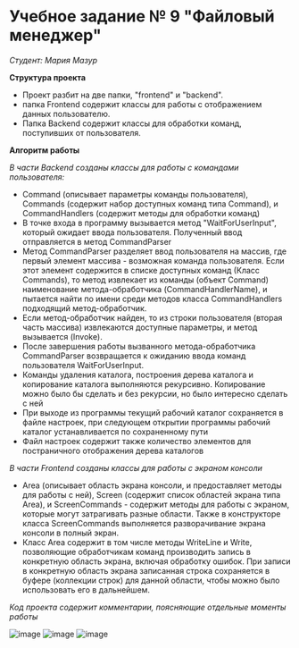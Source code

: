 ﻿ # Учебное задание № 9 "Файловый менеджер"

*Студент: Мария Мазур*

**Структура проекта**

* Проект разбит на две папки, "frontend" и "backend".
* папка Frontend содержит классы для работы с отображением данных пользователю.
* Папка Backend содержит классы для обработки команд, поступивших от пользователя.

**Алгоритм работы**

*В части Backend cозданы классы для работы с командами пользователя:*

* Command (описывает параметры команды пользователя), Commands (содержит набор доступных команд типа Command), и CommandHandlers (содержит методы для обработки команд)
* В точке входа в программу вызывается метод "WaitForUserInput", который ожидает ввода пользователя. Полученный ввод отправляется в метод CommandParser
* Метод CommandParser разделяет ввод пользователя на массив, где первый элемент массива - возможная команда пользователя. Если этот элемент содержится в списке доступных команд (Класс Commands), то метод извлекает из команды (объект Command) наименование метода-обработчика (CommandHandlerName), и пытается найти по имени среди методов класса CommandHandlers подходящий метод-обработчик. 
* Если метод-обработчик найден, то из строки пользователя (вторая часть массива) извлекаются доступные параметры, и метод вызывается (Invoke).
* После завершения работы вызванного метода-обработчика CommandParser возвращается к ожиданию ввода команд пользователя WaitForUserInput.
* Команды удаления каталога, построения дерева каталога и копирование каталога выполняются рекурсивно. Копирование можно было бы сделать и без рекурсии, но было интересно сделать с ней
* При выходе из программы текущий рабочий каталог сохраняется в файле настроек, при следующем открытии программы рабочий каталог устанавливается по сохраненному пути
* Файл настроек содержит также количество элементов для постраничного отображения дерева каталогов

*В части Frontend cозданы классы для работы с экраном консоли*

* Area (описывает область экрана консоли, и предоставляет методы для работы с ней), Screen (содержит список областей экрана типа Area), и ScreenCommands - содержит методы для работы с экраном, которые могут затрагивать разные области. Также в конструкторе класса ScreenCommands выполняется разворачивание экрана консоли в полный экран.
* Класс Area содержит в том числе методы WriteLine и Write, позволяющие обработчикам команд производить запись в конкретную область экрана, включая обработку ошибок. При записи в конкретную область экрана записанная строка сохраняется в буфере (коллекции строк) для данной области, чтобы можно было использовать его в дальнейшем.

*Код проекта содержит комментарии, поясняющие отдельные моменты работы*


![image](https://user-images.githubusercontent.com/95868172/152864552-7d3a0e22-f826-4504-b858-5adc311eca0e.png)
![image](https://user-images.githubusercontent.com/95868172/152871488-e053036f-121c-4d1a-a74b-c1325a523b02.png)
![image](https://user-images.githubusercontent.com/95868172/152871644-f7155623-87dd-4424-bad1-3bd8b3a13759.png)


